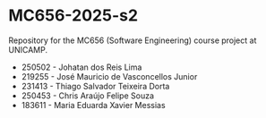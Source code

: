 # MC656-2025-s2
Repository for the MC656 (Software Engineering) course project at UNICAMP.
- 250502 - Johatan dos Reis Lima
- 219255 - José Mauricio de Vasconcellos Junior
- 231413 - Thiago Salvador Teixeira Dorta
- 250453 - Chris Araújo Felipe Souza
- 183611 - Maria Eduarda Xavier Messias
